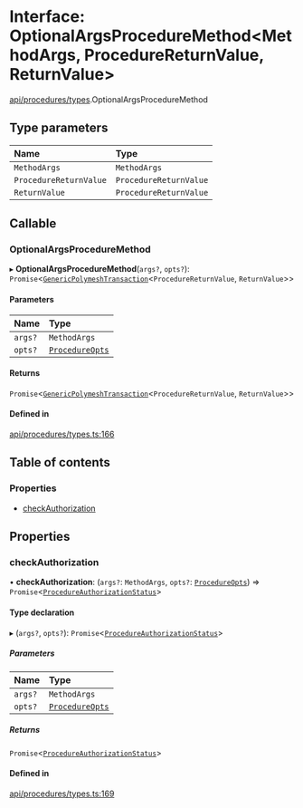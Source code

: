 # Interface: OptionalArgsProcedureMethod\<MethodArgs, ProcedureReturnValue, ReturnValue\>

[api/procedures/types](../wiki/api.procedures.types).OptionalArgsProcedureMethod

## Type parameters

| Name | Type |
| :------ | :------ |
| `MethodArgs` | `MethodArgs` |
| `ProcedureReturnValue` | `ProcedureReturnValue` |
| `ReturnValue` | `ProcedureReturnValue` |

## Callable

### OptionalArgsProcedureMethod

▸ **OptionalArgsProcedureMethod**(`args?`, `opts?`): `Promise`\<[`GenericPolymeshTransaction`](../wiki/api.procedures.types#genericpolymeshtransaction)\<`ProcedureReturnValue`, `ReturnValue`\>\>

#### Parameters

| Name | Type |
| :------ | :------ |
| `args?` | `MethodArgs` |
| `opts?` | [`ProcedureOpts`](../wiki/api.procedures.types.ProcedureOpts) |

#### Returns

`Promise`\<[`GenericPolymeshTransaction`](../wiki/api.procedures.types#genericpolymeshtransaction)\<`ProcedureReturnValue`, `ReturnValue`\>\>

#### Defined in

[api/procedures/types.ts:166](https://github.com/PolymeshAssociation/polymesh-sdk/blob/fe2e6dd1/src/api/procedures/types.ts#L166)

## Table of contents

### Properties

- [checkAuthorization](../wiki/api.procedures.types.OptionalArgsProcedureMethod#checkauthorization)

## Properties

### checkAuthorization

• **checkAuthorization**: (`args?`: `MethodArgs`, `opts?`: [`ProcedureOpts`](../wiki/api.procedures.types.ProcedureOpts)) => `Promise`\<[`ProcedureAuthorizationStatus`](../wiki/api.procedures.types.ProcedureAuthorizationStatus)\>

#### Type declaration

▸ (`args?`, `opts?`): `Promise`\<[`ProcedureAuthorizationStatus`](../wiki/api.procedures.types.ProcedureAuthorizationStatus)\>

##### Parameters

| Name | Type |
| :------ | :------ |
| `args?` | `MethodArgs` |
| `opts?` | [`ProcedureOpts`](../wiki/api.procedures.types.ProcedureOpts) |

##### Returns

`Promise`\<[`ProcedureAuthorizationStatus`](../wiki/api.procedures.types.ProcedureAuthorizationStatus)\>

#### Defined in

[api/procedures/types.ts:169](https://github.com/PolymeshAssociation/polymesh-sdk/blob/fe2e6dd1/src/api/procedures/types.ts#L169)
